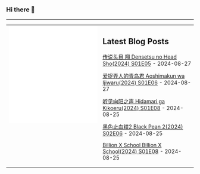### Hi there 👋

<!--
**etng/etng** is a ✨ _special_ ✨ repository because its `README.md` (this file) appears on your GitHub profile.

Here are some ideas to get you started:

- 🔭 I’m currently working on ...
- 🌱 I’m currently learning ...
- 👯 I’m looking to collaborate on ...
- 🤔 I’m looking for help with ...
- 💬 Ask me about ...
- 📫 How to reach me: ...
- 😄 Pronouns: ...
- ⚡ Fun fact: ...
-->


---

<table>
<tr>
<td valign="top" width="50%">
<img src="metrics.svg" alt="Metric" />
</td>
<td valign="top" width="50%">

## Latest Blog Posts
<!-- blog start -->
[传说头目 翔 Densetsu no Head Sho(2024) S01E05](http://www.fanxinzhui.com/rr/2582#S01E05) - 2024-08-27

[爱捉弄人的青岛君 Aoshimakun wa Ijiwaru(2024) S01E06](http://www.fanxinzhui.com/rr/2575#S01E06) - 2024-08-27

[听见向阳之声 Hidamari ga Kikoeru(2024) S01E08](http://www.fanxinzhui.com/rr/2573#S01E08) - 2024-08-25

[黑色止血钳2 Black Pean 2(2024) S02E06](http://www.fanxinzhui.com/rr/2577#S02E06) - 2024-08-25

[Billion X School Billion X School(2024) S01E08](http://www.fanxinzhui.com/rr/2574#S01E08) - 2024-08-25
<!-- blog end -->

</td></tr></table>


